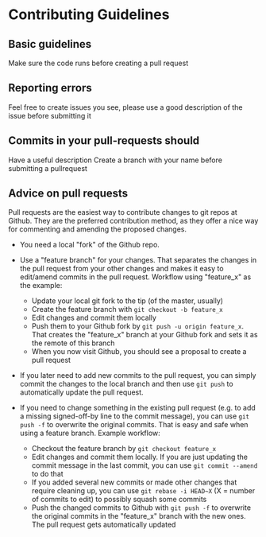 # Contributing Guidelines


## Basic guidelines

Make sure the code runs before creating a pull request

## Reporting errors

Feel free to create issues you see, please use a good description of the issue before submitting it


## Commits in your pull-requests should
Have a useful description
Create a branch with your name before submitting a pullrequest

## Advice on pull requests

Pull requests are the easiest way to contribute changes to git repos at Github.
They are the preferred contribution method, as they offer a nice way for
commenting and amending the proposed changes.

- You need a local "fork" of the Github repo.

- Use a "feature branch" for your changes. That separates the changes in the
  pull request from your other changes and makes it easy to edit/amend commits
  in the pull request. Workflow using "feature_x" as the example:
  - Update your local git fork to the tip (of the master, usually)
  - Create the feature branch with `git checkout -b feature_x`
  - Edit changes and commit them locally
  - Push them to your Github fork by `git push -u origin feature_x`. That
    creates the "feature_x" branch at your Github fork and sets it as the
    remote of this branch
  - When you now visit Github, you should see a proposal to create a pull
    request

- If you later need to add new commits to the pull request, you can simply
  commit the changes to the local branch and then use `git push` to
  automatically update the pull request.

- If you need to change something in the existing pull request (e.g. to add a
  missing signed-off-by line to the commit message), you can use `git push -f`
  to overwrite the original commits. That is easy and safe when using a feature
  branch. Example workflow:
  - Checkout the feature branch by `git checkout feature_x`
  - Edit changes and commit them locally. If you are just updating the commit
    message in the last commit, you can use `git commit --amend` to do that
  - If you added several new commits or made other changes that require
    cleaning up, you can use `git rebase -i HEAD~X` (X = number of commits to
    edit) to possibly squash some commits
  - Push the changed commits to Github with `git push -f` to overwrite the
    original commits in the "feature_x" branch with the new ones. The pull
    request gets automatically updated
